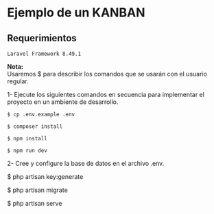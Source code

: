 # Ejemplo de un KANBAN

## Requerimientos
```
Laravel Framework 8.49.1
```
<b>Nota:</b>
<br />
Usaremos $ para describir los comandos que se usarán con el usuario regular.

1- Ejecute los siguientes comandos en secuencia para implementar el proyecto en
un ambiente de desarrollo.
```
$ cp .env.example .env

$ composer install

$ npm install

$ npm run dev
```
2- Cree y configure la base de datos en el archivo .env.

$ php artisan key:generate

$ php artisan migrate

$ php artisan serve